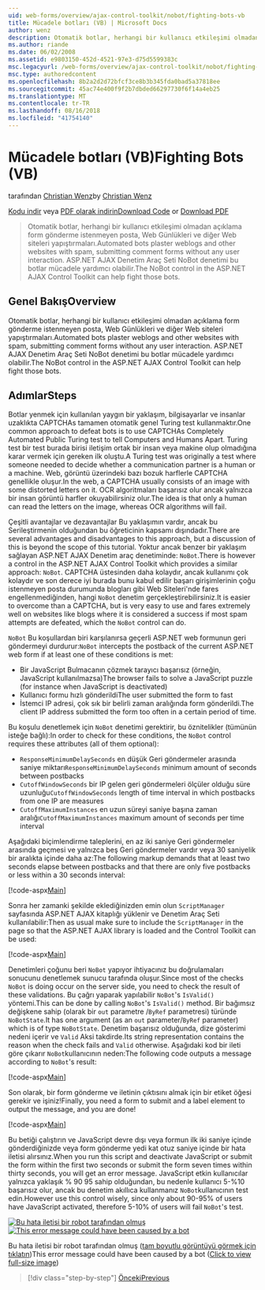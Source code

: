 ```yaml
---
uid: web-forms/overview/ajax-control-toolkit/nobot/fighting-bots-vb
title: Mücadele botları (VB) | Microsoft Docs
author: wenz
description: Otomatik botlar, herhangi bir kullanıcı etkileşimi olmadan açıklama form gönderme istenmeyen posta, Web Günlükleri ve diğer Web siteleri yapıştırmaları. ASP.NET AJAX Con NoBot denetimi...
ms.author: riande
ms.date: 06/02/2008
ms.assetid: e9803150-452d-4521-97e3-d75d5599383c
msc.legacyurl: /web-forms/overview/ajax-control-toolkit/nobot/fighting-bots-vb
msc.type: authoredcontent
ms.openlocfilehash: 8b2a2d2d72bfcf3ce8b3b345fda0bad5a37818ee
ms.sourcegitcommit: 45ac74e400f9f2b7dbded66297730f6f14a4eb25
ms.translationtype: MT
ms.contentlocale: tr-TR
ms.lasthandoff: 08/16/2018
ms.locfileid: "41754140"
---
```

<a name="fighting-bots-vb"></a><span data-ttu-id="9b157-104">Mücadele botları (VB)</span><span class="sxs-lookup"><span data-stu-id="9b157-104">Fighting Bots (VB)</span></span>
====================
<span data-ttu-id="9b157-105">tarafından [Christian Wenz](https://github.com/wenz)</span><span class="sxs-lookup"><span data-stu-id="9b157-105">by [Christian Wenz](https://github.com/wenz)</span></span>

<span data-ttu-id="9b157-106">[Kodu indir](http://download.microsoft.com/download/9/3/f/93f8daea-bebd-4821-833b-95205389c7d0/NoBot0.vb.zip) veya [PDF olarak indirin](http://download.microsoft.com/download/b/6/a/b6ae89ee-df69-4c87-9bfb-ad1eb2b23373/nobot0VB.pdf)</span><span class="sxs-lookup"><span data-stu-id="9b157-106">[Download Code](http://download.microsoft.com/download/9/3/f/93f8daea-bebd-4821-833b-95205389c7d0/NoBot0.vb.zip) or [Download PDF](http://download.microsoft.com/download/b/6/a/b6ae89ee-df69-4c87-9bfb-ad1eb2b23373/nobot0VB.pdf)</span></span>

> <span data-ttu-id="9b157-107">Otomatik botlar, herhangi bir kullanıcı etkileşimi olmadan açıklama form gönderme istenmeyen posta, Web Günlükleri ve diğer Web siteleri yapıştırmaları.</span><span class="sxs-lookup"><span data-stu-id="9b157-107">Automated bots plaster weblogs and other websites with spam, submitting comment forms without any user interaction.</span></span> <span data-ttu-id="9b157-108">ASP.NET AJAX Denetim Araç Seti NoBot denetimi bu botlar mücadele yardımcı olabilir.</span><span class="sxs-lookup"><span data-stu-id="9b157-108">The NoBot control in the ASP.NET AJAX Control Toolkit can help fight those bots.</span></span>


## <a name="overview"></a><span data-ttu-id="9b157-109">Genel Bakış</span><span class="sxs-lookup"><span data-stu-id="9b157-109">Overview</span></span>

<span data-ttu-id="9b157-110">Otomatik botlar, herhangi bir kullanıcı etkileşimi olmadan açıklama form gönderme istenmeyen posta, Web Günlükleri ve diğer Web siteleri yapıştırmaları.</span><span class="sxs-lookup"><span data-stu-id="9b157-110">Automated bots plaster weblogs and other websites with spam, submitting comment forms without any user interaction.</span></span> <span data-ttu-id="9b157-111">ASP.NET AJAX Denetim Araç Seti NoBot denetimi bu botlar mücadele yardımcı olabilir.</span><span class="sxs-lookup"><span data-stu-id="9b157-111">The NoBot control in the ASP.NET AJAX Control Toolkit can help fight those bots.</span></span>

## <a name="steps"></a><span data-ttu-id="9b157-112">Adımlar</span><span class="sxs-lookup"><span data-stu-id="9b157-112">Steps</span></span>

<span data-ttu-id="9b157-113">Botlar yenmek için kullanılan yaygın bir yaklaşım, bilgisayarlar ve insanlar uzaklıkta CAPTCHAs tamamen otomatik genel Turing test kullanmaktır.</span><span class="sxs-lookup"><span data-stu-id="9b157-113">One common approach to defeat bots is to use CAPTCHAs Completely Automated Public Turing test to tell Computers and Humans Apart.</span></span> <span data-ttu-id="9b157-114">Turing test bir test burada birisi iletişim ortak bir insan veya makine olup olmadığına karar vermek için gereken ilk oluştu.</span><span class="sxs-lookup"><span data-stu-id="9b157-114">A Turing test was originally a test where someone needed to decide whether a communication partner is a human or a machine.</span></span> <span data-ttu-id="9b157-115">Web, görüntü üzerindeki bazı bozuk harflerle CAPTCHA genellikle oluşur.</span><span class="sxs-lookup"><span data-stu-id="9b157-115">In the web, a CAPTCHA usually consists of an image with some distorted letters on it.</span></span> <span data-ttu-id="9b157-116">OCR algoritmaları başarısız olur ancak yalnızca bir insan görüntü harfler okuyabilirsiniz olur.</span><span class="sxs-lookup"><span data-stu-id="9b157-116">The idea is that only a human can read the letters on the image, whereas OCR algorithms will fail.</span></span>

<span data-ttu-id="9b157-117">Çeşitli avantajlar ve dezavantajlar Bu yaklaşımın vardır, ancak bu Serileştirmenin olduğundan bu öğreticinin kapsamı dışındadır.</span><span class="sxs-lookup"><span data-stu-id="9b157-117">There are several advantages and disadvantages to this approach, but a discussion of this is beyond the scope of this tutorial.</span></span> <span data-ttu-id="9b157-118">Yoktur ancak benzer bir yaklaşım sağlayan ASP.NET AJAX Denetim araç denetiminde: `NoBot`.</span><span class="sxs-lookup"><span data-stu-id="9b157-118">There is however a control in the ASP.NET AJAX Control Toolkit which provides a similar approach: `NoBot`.</span></span> <span data-ttu-id="9b157-119">CAPTCHA üstesinden daha kolaydır, ancak kullanımı çok kolaydır ve son derece iyi burada bunu kabul edilir başarı girişimlerinin çoğu istenmeyen posta durumunda blogları gibi Web Siteleri'nde fares engellenmediğinden, hangi `NoBot` denetim gerçekleştirebilirsiniz.</span><span class="sxs-lookup"><span data-stu-id="9b157-119">It is easier to overcome than a CAPTCHA, but is very easy to use and fares extremely well on websites like blogs where it is considered a success if most spam attempts are defeated, which the `NoBot` control can do.</span></span>

<span data-ttu-id="9b157-120">`NoBot` Bu koşullardan biri karşılanırsa geçerli ASP.NET web formunun geri göndermeyi durdurur:</span><span class="sxs-lookup"><span data-stu-id="9b157-120">`NoBot` intercepts the postback of the current ASP.NET web form if at least one of these conditions is met:</span></span>

- <span data-ttu-id="9b157-121">Bir JavaScript Bulmacanın çözmek tarayıcı başarısız (örneğin, JavaScript kullanılmazsa)</span><span class="sxs-lookup"><span data-stu-id="9b157-121">The browser fails to solve a JavaScript puzzle (for instance when JavaScript is deactivated)</span></span>
- <span data-ttu-id="9b157-122">Kullanıcı formu hızlı gönderildi</span><span class="sxs-lookup"><span data-stu-id="9b157-122">The user submitted the form to fast</span></span>
- <span data-ttu-id="9b157-123">İstemci IP adresi, çok sık bir belirli zaman aralığında form gönderildi.</span><span class="sxs-lookup"><span data-stu-id="9b157-123">The client IP address submitted the form too often in a certain period of time.</span></span>

<span data-ttu-id="9b157-124">Bu koşulu denetlemek için `NoBot` denetimi gerektirir, bu öznitelikler (tümünün isteğe bağlı):</span><span class="sxs-lookup"><span data-stu-id="9b157-124">In order to check for these conditions, the `NoBot` control requires these attributes (all of them optional):</span></span>

- <span data-ttu-id="9b157-125">`ResponseMinimumDelaySeconds` en düşük Geri göndermeler arasında saniye miktarı</span><span class="sxs-lookup"><span data-stu-id="9b157-125">`ResponseMinimumDelaySeconds` minimum amount of seconds between postbacks</span></span>
- <span data-ttu-id="9b157-126">`CutoffWindowSeconds` bir IP gelen geri göndermeleri ölçüler olduğu süre uzunluğu</span><span class="sxs-lookup"><span data-stu-id="9b157-126">`CutoffWindowSeconds` length of time interval in which postbacks from one IP are measures</span></span>
- <span data-ttu-id="9b157-127">`CutoffMaximumInstances` en uzun süreyi saniye başına zaman aralığı</span><span class="sxs-lookup"><span data-stu-id="9b157-127">`CutoffMaximumInstances` maximum amount of seconds per time interval</span></span>

<span data-ttu-id="9b157-128">Aşağıdaki biçimlendirme taleplerini, en az iki saniye Geri göndermeler arasında geçmesi ve yalnızca beş Geri göndermeler vardır veya 30 saniyelik bir aralıkta içinde daha az:</span><span class="sxs-lookup"><span data-stu-id="9b157-128">The following markup demands that at least two seconds elapse between postbacks and that there are only five postbacks or less within a 30 seconds interval:</span></span>

[!code-aspx[Main](fighting-bots-vb/samples/sample1.aspx)]

<span data-ttu-id="9b157-129">Sonra her zamanki şekilde eklediğinizden emin olun `ScriptManager` sayfasında ASP.NET AJAX kitaplığı yüklenir ve Denetim Araç Seti kullanılabilir:</span><span class="sxs-lookup"><span data-stu-id="9b157-129">Then as usual make sure to include the `ScriptManager` in the page so that the ASP.NET AJAX library is loaded and the Control Toolkit can be used:</span></span>

[!code-aspx[Main](fighting-bots-vb/samples/sample2.aspx)]

<span data-ttu-id="9b157-130">Denetimleri çoğunu beri `NoBot` yapıyor ihtiyacınız bu doğrulamaları sonucunu denetlemek sunucu tarafında oluşur.</span><span class="sxs-lookup"><span data-stu-id="9b157-130">Since most of the checks `NoBot` is doing occur on the server side, you need to check the result of these validations.</span></span> <span data-ttu-id="9b157-131">Bu çağrı yaparak yapılabilir `NoBot`'s `IsValid()` yöntemi.</span><span class="sxs-lookup"><span data-stu-id="9b157-131">This can be done by calling `NoBot`'s `IsValid()` method.</span></span> <span data-ttu-id="9b157-132">Bir bağımsız değişkene sahip (olarak bir `out` parametre /`ByRef` parametresi) türünde `NoBotState`.</span><span class="sxs-lookup"><span data-stu-id="9b157-132">It has one argument (as an `out` parameter/`ByRef` parameter) which is of type `NoBotState`.</span></span> <span data-ttu-id="9b157-133">Denetim başarısız olduğunda, dize gösterimi nedeni içerir ve `Valid` Aksi takdirde.</span><span class="sxs-lookup"><span data-stu-id="9b157-133">Its string representation contains the reason when the check fails and `Valid` otherwise.</span></span> <span data-ttu-id="9b157-134">Aşağıdaki kod bir ileti göre çıkarır `NoBot`kullanıcının neden:</span><span class="sxs-lookup"><span data-stu-id="9b157-134">The following code outputs a message according to `NoBot`'s result:</span></span>

[!code-aspx[Main](fighting-bots-vb/samples/sample3.aspx)]

<span data-ttu-id="9b157-135">Son olarak, bir form gönderme ve iletinin çıktısını almak için bir etiket öğesi gerekir ve işiniz!</span><span class="sxs-lookup"><span data-stu-id="9b157-135">Finally, you need a form to submit and a label element to output the message, and you are done!</span></span>

[!code-aspx[Main](fighting-bots-vb/samples/sample4.aspx)]

<span data-ttu-id="9b157-136">Bu betiği çalıştırın ve JavaScript devre dışı veya formun ilk iki saniye içinde gönderdiğinizde veya form gönderme yedi kat otuz saniye içinde bir hata iletisi alırsınız.</span><span class="sxs-lookup"><span data-stu-id="9b157-136">When you run this script and deactivate JavaScript or submit the form within the first two seconds or submit the form seven times within thirty seconds, you will get an error message.</span></span> <span data-ttu-id="9b157-137">JavaScript etkin kullanıcılar yalnızca yaklaşık % 90 95 sahip olduğundan, bu nedenle kullanıcı 5-%10 başarısız olur, ancak bu denetim akıllıca kullanmanız `NoBot`kullanıcının test edin.</span><span class="sxs-lookup"><span data-stu-id="9b157-137">However use this control wisely, since only about 90-95% of users have JavaScript activated, therefore 5-10% of users will fail `NoBot`'s test.</span></span>


<span data-ttu-id="9b157-138">[![Bu hata iletisi bir robot tarafından olmuş](fighting-bots-vb/_static/image2.png)](fighting-bots-vb/_static/image1.png)</span><span class="sxs-lookup"><span data-stu-id="9b157-138">[![This error message could have been caused by a bot](fighting-bots-vb/_static/image2.png)](fighting-bots-vb/_static/image1.png)</span></span>

<span data-ttu-id="9b157-139">Bu hata iletisi bir robot tarafından olmuş ([tam boyutlu görüntüyü görmek için tıklatın](fighting-bots-vb/_static/image3.png))</span><span class="sxs-lookup"><span data-stu-id="9b157-139">This error message could have been caused by a bot ([Click to view full-size image](fighting-bots-vb/_static/image3.png))</span></span>

> [!div class="step-by-step"]
> [<span data-ttu-id="9b157-140">Önceki</span><span class="sxs-lookup"><span data-stu-id="9b157-140">Previous</span></span>](fighting-bots-cs.md)
